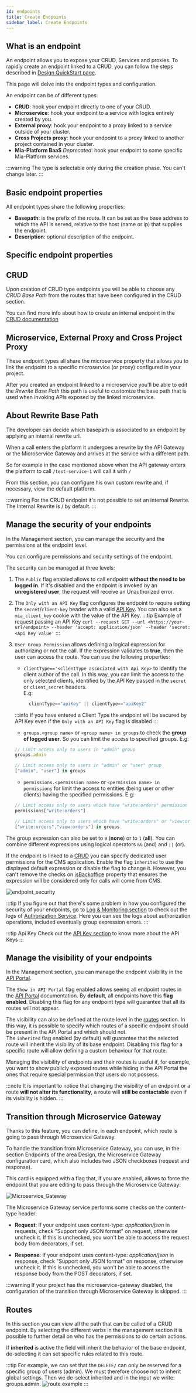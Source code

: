 ```yaml
---
id: endpoints
title: Create Endpoints
sidebar_label: Create Endpoints
---
```


## What is an endpoint

An endpoint allows you to expose your CRUD, Services and proxies. To rapidly create an endpoint linked to a CRUD, you can follow the steps described in [Design QuickStart page](../../../getting_started/quick_rest_api.md).  

This page will delve into the endpoint types and configuration.

An endpoint can be of different types:

* **CRUD**: hook your endpoint directly to one of your CRUD.
* **Microservice**: hook your endpoint to a service with logics entirely created by you.
* **External proxy**: hook your endpoint to a proxy linked to a service outside of your cluster.
* **Cross Projects proxy**:  hook your endpoint to a proxy linked to another project contained in your cluster.
* **Mia-Platform BaaS** _Deprecated_: hook your endpoint to some specific Mia-Platform services.

:::warning
The type is selectable only during the creation phase. You can't change later.
:::

## Basic endpoint properties

All endpoint types share the following properties:

* **Basepath**: is the prefix of the route. It can be set as the base address to which the API is served, relative to the host (name or ip) that supplies the endpoint.
* **Description**: optional description of the endpoint.

## Specific endpoint properties

## CRUD

Upon creation of CRUD type endpoints you will be able to choose any _CRUD Base Path_ from the routes that have been configured in the CRUD section.

You can find more info about how to create an internal endpoint in the [CRUD documentation](crud_advanced.md)

## Microservice, External Proxy and Cross Project Proxy

These endpoint types all share the microservice property that allows you to link the endpoint to a specific microservice (or proxy) configured in your project.

After you created an endpoint linked to a microservice you'll be able to edit the _Rewrite Base Path_ this path is useful to customize the base path that is used when invoking APIs exposed by the linked microservice.

## About Rewrite Base Path

The developer can decide which basepath is associated to an endpoint by applying an internal rewrite url.

When a call enters the platform it undergoes a rewrite by the API Gateway or the Microservice Gateway and arrives at the service with a different path.

So for example in the case mentioned above when the API gateway enters the platform to call `/test-service-1` will call it with `/`

From this section, you can configure his own custom rewrite and, if necessary, view the default platform.

:::warning
For the CRUD endpoint it's not possible to set an internal Rewrite. The Internal Rewrite is / by default.
:::

## Manage the security of your endpoints

In the Management section, you can manage the security and the permissions at the endpoint level.

You can configure permissions and security settings of the endpoint.

The security can be managed at three levels:

1. The `Public` flag enabled allows to call endpoint **without the need to be logged in**. If it's disabled and the endpoint is invoked by an **unregistered user**, the request will receive an Unauthorized error.
2. The `Only with an API Key` flag configures the endpoint to require setting the `secret`/`client-key` header with a valid [API Key](api_key.md). You can also set a `mia_client_key` cookie with the value of the API Key.
:::tip Example of request passing an API Key
`curl --request GET --url <https://your-url/endpoint> --header 'accept: application/json' --header 'secret: <Api Key value'`
:::
1. `User Group Permission` allows defining a logical expression for authorizing or not the call. If the expression validates to **true**, then the user can access the route. You can use the following properties:
   * `clientType=='<clientType associated with Api Key>` to identify the client author of the call. In this way, you can limit the access to the only selected clients, identified by the API Key passed in the `secret` or `client_secret` headers.  
    E.g:

      ```js
        clientType=="apiKey" || clientType=="apiKey2"
      ```

    :::info
    If you have entered a Client Type the endpoint will be secured by API Key even if the `Only with an API Key` flag is disabled
    :::

   * `groups.<group name>` or `<group name> in groups` to check the **group of logged user**. So you can limit the access to specified groups.
    E.g:

    ```js
    // Limit access only to users in "admin" group
    groups.admin
    ```

    ```js
    // Limit access only to users in "admin" or "user" group
    ["admin", "user"] in groups
    ```

    * `permissions.<permission name>` or `<permission name> in permissions` for limit the access to entities (being user or other clients) having the specified permissions.
     E.g:

    ```js
    // Limit access only to users which have "write:orders" permission
    permissions["write:orders"]
    ```

    ```js
    // Limit access only to users which have "write:orders" or "view:orders" permission
    ["write:orders","view:orders"] in groups
    ```

The group expression can also be set to `0` (**none**) or to `1` (**all**). You can combine different expressions using logical operators `&&` (and) and `||` (or).

If the endpoint is linked to a [CRUD](#crud) you can specify dedicated user permissions for the CMS application.
Enable the flag `inherited` to use the displayed default expression or disable the flag to change it. However, you can't remove the checks on [isBackoffice](../../../runtime_suite/session-manager.md) property that ensures the expression will be considered only for calls will come from CMS.

![endpoint_security](img/qs-configure-endpoint-api-key.png)

:::tip
If you figure out that there's some problem in how you configured the security of your endpoints, go to [Log & Monitoring section](../../monitoring/monitoring.md) to check out the logs of [Authorization Service](../../../runtime_suite/authorization-service/how_to_use.md). Here you can see the logs about authorization operations, included eventually group expression errors.
:::

:::tip Api Key
Check out the [API Key section](api_key.md) to know more about the API Keys
:::

## Manage the visibility of your endpoints

In the Management section, you can manage the endpoint visibility in the [API Portal](../../api-portal/api-documentations.md).

The `Show in API Portal` flag enabled allows seeing all endpoint routes in the [API Portal](../../api-portal/api-documentations.md) documentation. By **default**, all endpoints have this **flag enabled**. Disabling this flag for any endpoint type will guarantee that all its routes will not appear.

The visibility can also be defined at the route level in the [routes](endpoints.md#routes) section. In this way, it is possible to specify which routes of a specific endpoint should be present in the API Portal and which should not.  
The `inherited` flag enabled (by default) will guarantee that the selected route will inherit the visibility of its base endpoint.
Disabling this flag for a specific route will allow defining a custom behaviour for that route.

Managing the visibility of endpoints and their routes is useful if, for example, you want to show publicly exposed routes while hiding in the API Portal the ones that require special permission that users do not possess.  

:::note
It is important to notice that changing the visibility of an endpoint or a route **will not alter its functionality**, a route will **still be contactable** even if its visibility is hidden.
:::

## Transition through Microservice Gateway

Thanks to this feature, you can define, in each endpoint, which route is going to pass through Microservice Gateway.

To handle the transition from Microservice Gateway, you can use, in the section Endpoints of the area Design, the Microservice Gateway configuration card, which also includes two JSON checkboxes (request and response).

This card is equipped with a flag that, if you are enabled, allows to force the endpoint that you are editing to pass through the Microservice Gateway:

![Microservice_Gateway](img/Microservice_Gateway.png)

The Microservice Gateway service performs some checks on the content-type header:

* **Request**: If your endpoint uses content-type: *application/json* in requests, check "Support only JSON format" on request, otherwise uncheck it. If this is unchecked, you won't be able to access the request body from decorators, if set.

* **Response**: If your endpoint uses content-type: *application/json* in response, check "Support only JSON format" on response, otherwise uncheck it. If this is unchecked, you won't be able to access the response body from the POST decorators, if set.

:::warning
If your project has the microservice-gateway disabled, the configuration of the transition through Microservice Gateway is skipped.
:::

## Routes

In this section you can view all the path that can be called of a CRUD endpoint. By selecting the different verbs in the management section it is possible to further detail on who has the permissions to do certain actions.

If **inherited** is active the field will inherit the behavior of the base endpoint, de-selecting it can set specific rules related to this route.

:::tip
For example, we can set that the `DELETE/` can only be reserved for a specific group of users (admin).
We must therefore choose not to inherit global settings. Then we de-select inherited and in the input we write: groups.admin.
![route example](img/example-endpoints.png)
:::
